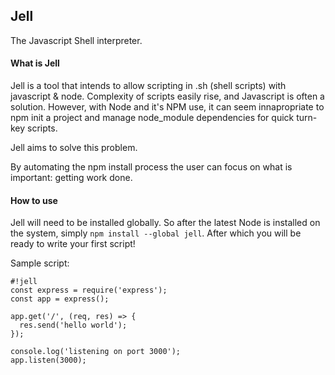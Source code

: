 ## Jell
The Javascript Shell interpreter.

#### What is Jell
Jell is a tool that intends to allow scripting in .sh (shell scripts) with javascript & node. Complexity of scripts easily rise, and Javascript is often a solution. However, with Node and it's NPM use, it can seem innapropriate to npm init a project and manage node_module dependencies for quick turn-key scripts.

Jell aims to solve this problem.

By automating the npm install process the user can focus on what is important: getting work done.

#### How to use
Jell will need to be installed globally. So after the latest Node is installed on the system, simply `npm install --global jell`. After which you will be ready to write your first script!


Sample script:
```
#!jell
const express = require('express');
const app = express();

app.get('/', (req, res) => {
  res.send('hello world');
});

console.log('listening on port 3000');
app.listen(3000);
```

